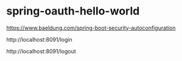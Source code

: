 # spring-oauth-hello-world

https://www.baeldung.com/spring-boot-security-autoconfiguration

http://localhost:8091/login

http://localhost:8091/logout